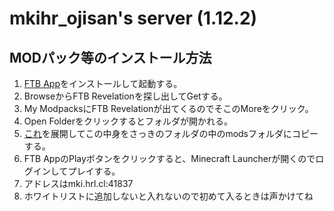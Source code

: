 # mkihr_ojisan's server (1.12.2)

## MODパック等のインストール方法

1. [FTB App](https://feed-the-beast.com)をインストールして起動する。
1. BrowseからFTB Revelationを探し出してGetする。
1. My ModpacksにFTB Revelationが出てくるのでそこのMoreをクリック。
1. Open Folderをクリックするとフォルダが開かれる。
1. [これ](https://github.com/mkihr-ojisan/mkihr_ojisan-s-server-installation/raw/main/extra-mods.zip)を展開してこの中身をさっきのフォルダの中のmodsフォルダにコピーする。
1. FTB AppのPlayボタンをクリックすると、Minecraft Launcherが開くのでログインしてプレイする。
1. アドレスはmki.hrl.cl:41837
1. ホワイトリストに追加しないと入れないので初めて入るときは声かけてね
